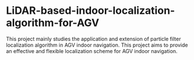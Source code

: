 # LiDAR-based-indoor-localization-algorithm-for-AGV
This project mainly studies the application and extension of particle filter localization algorithm in AGV indoor navigation. This project aims to provide an effective and flexible localization scheme for AGV indoor navigation.
